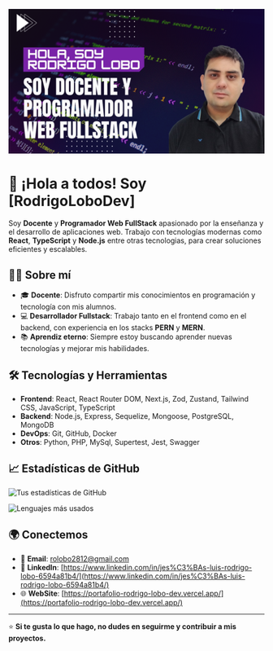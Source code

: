 <!-- Banner -->
![Banner](banner.png)

# 👋 ¡Hola a todos! Soy [RodrigoLoboDev]

Soy **Docente** y **Programador Web FullStack** apasionado por la enseñanza y el desarrollo de aplicaciones web. Trabajo con tecnologías modernas como **React**, **TypeScript** y **Node.js** entre otras tecnologias, para crear soluciones eficientes y escalables.

## 🧑‍💻 Sobre mí

- 🎓 **Docente**: Disfruto compartir mis conocimientos en programación y tecnología con mis alumnos.
- 💻 **Desarrollador Fullstack**: Trabajo tanto en el frontend como en el backend, con experiencia en los stacks **PERN** y **MERN**.
- 📚 **Aprendiz eterno**: Siempre estoy buscando aprender nuevas tecnologías y mejorar mis habilidades.

## 🛠️ Tecnologías y Herramientas

- **Frontend**: React, React Router DOM, Next.js, Zod, Zustand, Tailwind CSS, JavaScript, TypeScript
- **Backend**: Node.js, Express, Sequelize, Mongoose, PostgreSQL, MongoDB
- **DevOps**: Git, GitHub, Docker
- **Otros**: Python, PHP, MySql, Supertest, Jest, Swagger

## 📈 Estadísticas de GitHub

![Tus estadísticas de GitHub](https://github-readme-stats.vercel.app/api?username=RodrigoLoboDev&show_icons=true&theme=radical)

![Lenguajes más usados](https://github-readme-stats.vercel.app/api/top-langs/?username=RodrigoLoboDev&layout=compact&theme=radical)

## 🌍 Conectemos

- 📧 **Email**: [rolobo2812@gmail.com](mailto:rolobo2812@gmail.com)
- 💼 **LinkedIn**: [https://www.linkedin.com/in/jes%C3%BAs-luis-rodrigo-lobo-6594a81b4/](https://www.linkedin.com/in/jes%C3%BAs-luis-rodrigo-lobo-6594a81b4/)
- 🌐 **WebSite**: [https://portafolio-rodrigo-lobo-dev.vercel.app/](https://portafolio-rodrigo-lobo-dev.vercel.app/)

---

⭐️ **Si te gusta lo que hago, no dudes en seguirme y contribuir a mis proyectos.**
